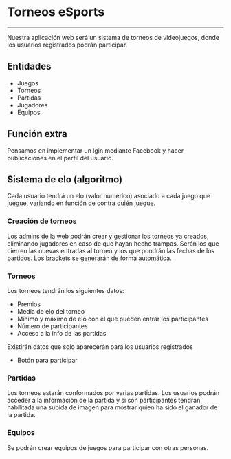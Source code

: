 # Torneos eSports
***
Nuestra aplicación web será un sistema de torneos de videojuegos, donde los usuarios registrados podrán participar.

## Entidades
- Juegos
- Torneos
- Partidas
- Jugadores
- Equipos

## Función extra
Pensamos en implementar un lgin mediante Facebook y hacer publicaciones en el perfil del usuario.


## Sistema de elo (algoritmo)
Cada usuario tendrá un elo (valor numérico) asociado a cada juego que juegue, variando en función de contra quién juegue.

### Creación de torneos
Los admins de la web podrán crear y gestionar los torneos ya creados, eliminando jugadores en caso de que hayan hecho trampas.
Serán los que cierren las nuevas entradas al torneo y los que pondrán las fechas de los partidos.
Los brackets se generarán de forma automática.

### Torneos
Los torneos tendrán los siguientes datos: 
- Premios
- Media de elo del torneo
- Mínimo y máximo de elo con el que pueden entrar los participantes
- Número de participantes
- Acceso a la info de las partidas

Existirán datos que solo aparecerán para los usuarios registrados
- Botón para participar

### Partidas
Los torneos estarán conformados por varias partidas. Los usuarios podrán acceder a la información de la partida y si son participantes tendrán habilitada una subida de imagen para mostrar quien ha sido el ganador de la partida.

### Equipos
Se podrán crear equipos de juegos para participar con otras personas.
